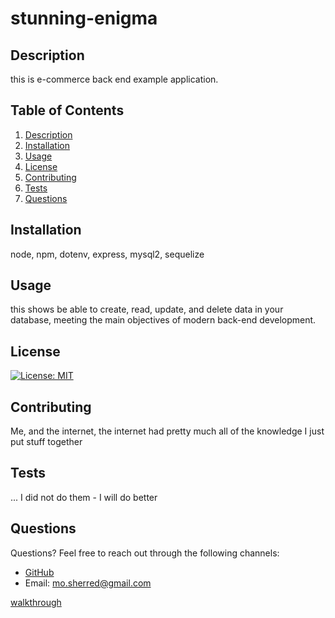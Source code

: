 
# stunning-enigma

## Description
this is e-commerce back end example application. 
        
## Table of Contents
1. [Description](#description)
2. [Installation](#installation)
3. [Usage](#usage)
4. [License](#license)
5. [Contributing](#contributing)
6. [Tests](#tests)
7. [Questions](#questions)
        
## Installation
node, npm, dotenv, express, mysql2, sequelize
        
## Usage
this shows be able to create, read, update, and delete data in your database, meeting the main objectives of modern back-end development.
        
## License
[![License: MIT](https://img.shields.io/badge/License-MIT-yellow.svg)](https://opensource.org/licenses/MIT)
        
## Contributing
Me, and the internet, the internet had pretty much all of the knowledge I just put stuff together
        
## Tests
... I did not do them - I will do better
        
## Questions
Questions? Feel free to reach out through the following channels:

- [GitHub](https://github.com/bootcamp-mo)
- Email: mo.sherred@gmail.com 



[walkthrough](https://github.com/bootcamp-Mo/stunning-enigma/assets/122568039/09e1fcf4-3bae-458a-9bcb-2b13dfc808ff)

